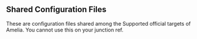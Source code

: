 ## Shared Configuration Files

These are configuration files shared among the Supported official targets of Amelia. You cannot use this on your junction ref.